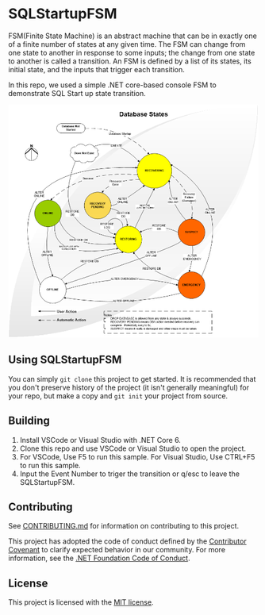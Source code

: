 # SQLStartupFSM

FSM(Finite State Machine) is an abstract machine that can be in exactly one of a finite number of states at any given time. The FSM can change from one state to another in response to some inputs; the change from one state to another is called a transition. An FSM is defined by a list of its states, its initial state, and the inputs that trigger each transition. 

In this repo, we used a simple .NET core-based console FSM to demonstrate SQL Start up state transition.

![SQLSTARTUPFSM](SQLSTARTUPFSM.png)

## Using SQLStartupFSM

You can simply `git clone` this project to get started. It is recommended that you don't preserve history of the project (it isn't generally meaningful) for your repo, but make a copy and `git init` your project from source.

## Building

1. Install VSCode or Visual Studio with .NET Core 6.
2. Clone this repo and use VSCode or Visual Studio to open the project.
3. For VSCode, Use F5 to run this sample.
For Visual Studio, Use CTRL+F5 to run this sample.
4. Input the Event Number to triger the transition or q/esc to leave the SQLStartupFSM.


## Contributing

See [CONTRIBUTING.md](CONTRIBUTING.md) for information on contributing to this project.

This project has adopted the code of conduct defined by the [Contributor Covenant](http://contributor-covenant.org/) 
to clarify expected behavior in our community. For more information, see the [.NET Foundation Code of Conduct](http://www.dotnetfoundation.org/code-of-conduct).

## License

This project is licensed with the [MIT license](LICENSE).